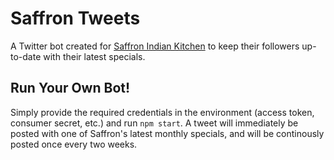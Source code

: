 # Saffron Tweets
A Twitter bot created for [Saffron Indian Kitchen](http://www.saffronofphilly.com) to keep their followers up-to-date with their latest specials.

## Run Your Own Bot!
Simply provide the required credentials in the environment (access token, consumer secret, etc.) and run `npm start`. A tweet will immediately be posted with one of Saffron's latest monthly specials, and will be continously posted once every two weeks.
